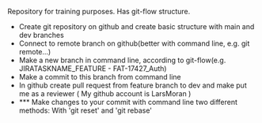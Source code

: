 Repository for training purposes.
Has git-flow structure.

- Create git repository on github and create basic structure with main and dev branches
- Connect to remote branch on github(better with command line, e.g. git remote...)
- Make a new branch in command line, according to git-flow(e.g. JIRATASKNAME_FEATURE - FAT-17427_Auth)
- Make a commit to this branch from command line
- In github create pull request from feature branch to dev and make put me as a reviewer ( My github account is LarsMoran )
- *** Make changes to your commit with command line two different methods: With 'git reset' and 'git rebase'
